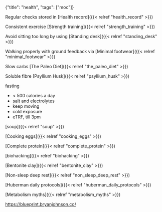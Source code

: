 {"title": "health", "tags": ["moc"]}

Regular checks stored in [Health record]({{< relref "health_record" >}})

Consistent exercise [Strength training]({{< relref "strength_training" >}})

Avoid sitting too long by using [Standing desk]({{< relref "standing_desk" >}})

Walking properly with ground feedback via [Minimal footwear]({{< relref "minimal_footwear" >}})

Slow carbs [The Paleo Diet]({{< relref "the_paleo_diet" >}})

Soluble fibre [Psyllium Husk]({{< relref "psyllium_husk" >}})

fasting
* < 500 calories a day
* salt and electrolytes
* keep moving
* cold exposure
* eTRF, till 3pm

[soup]({{< relref "soup" >}})

[Cooking eggs]({{< relref "cooking_eggs" >}})

[Complete protein]({{< relref "complete_protein" >}})

[biohacking]({{< relref "biohacking" >}})

[Bentonite clay]({{< relref "bentonite_clay" >}})

[Non-sleep deep rest]({{< relref "non_sleep_deep_rest" >}})

[Huberman daily protocols]({{< relref "huberman_daily_protocols" >}})

[Metabolism myths]({{< relref "metabolism_myths" >}})

https://blueprint.bryanjohnson.co/

